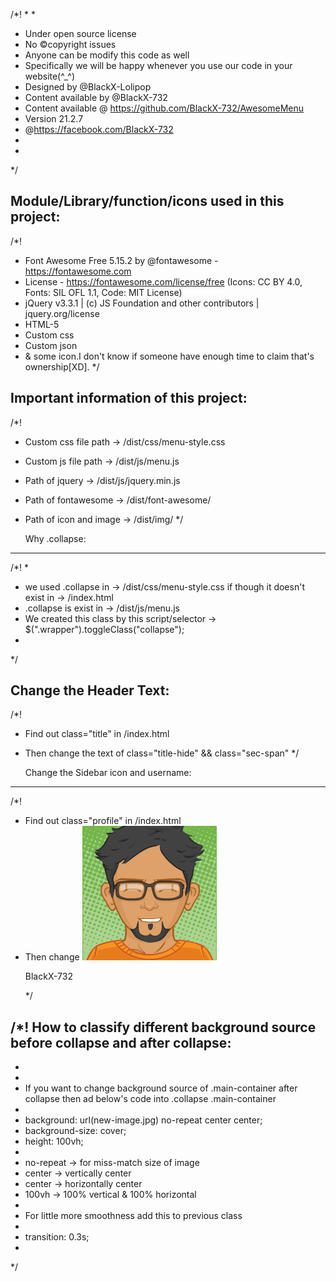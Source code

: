 /*!
*
*
* Under open source license
* No ©copyright issues
* Anyone can be modify this code as well
* Specifically we will be happy whenever you use our code in your website(^_^)
* Designed by @BlackX-Lolipop
* Content available by @BlackX-732
* Content available @ https://github.com/BlackX-732/AwesomeMenu
* Version 21.2.7
* @https://facebook.com/BlackX-732
*
*
*/

Module/Library/function/icons used in this project:
---------------------------------
/*!
 * Font Awesome Free 5.15.2 by @fontawesome - https://fontawesome.com
 * License - https://fontawesome.com/license/free (Icons: CC BY 4.0, Fonts: SIL OFL 1.1, Code: MIT License)
 * jQuery v3.3.1 | (c) JS Foundation and other contributors | jquery.org/license
 * HTML-5
 * Custom css
 * Custom json
 * & some icon.I don't know if someone have enough time to claim that's ownership[XD].
 */

  Important information of this project:
-------------------------------------------
/*!
* Custom css file path -> /dist/css/menu-style.css
* Custom js file path -> /dist/js/menu.js
* Path of jquery -> /dist/js/jquery.min.js
* Path of fontawesome -> /dist/font-awesome/
* Path of icon and image -> /dist/img/
*/

   Why .collapse:
-----------------------
/*!
*
* we used .collapse in -> /dist/css/menu-style.css if though it doesn't exist in -> /index.html
* .collapse is exist in -> /dist/js/menu.js
* We created this class by this script/selector -> $(".wrapper").toggleClass("collapse");
*
*/

  Change the Header Text:
----------------------------------
/*!
* Find out class="title" in /index.html
* Then change the text of class="title-hide" && class="sec-span"
*/

   Change the Sidebar icon and username:
--------------------------------------------
/*!
* Find out class="profile" in /index.html
* Then change <img src="dist/img/avatar.png" alt=""><p>BlackX-732</p>
*/


/*!
    How to classify different background source before collapse and after collapse:
---------------------------------------------------------------------------------
*
*
* If you want to change background source of .main-container after collapse then ad below's code into .collapse .main-container
*
*    background: url(new-image.jpg) no-repeat center center;
*    background-size: cover;
*    height: 100vh;
*
* no-repeat -> for miss-match size of image
* center -> vertically center
* center -> horizontally center
* 100vh -> 100% vertical & 100% horizontal
*
* For little more smoothness add this to previous class
*
*   transition: 0.3s;
*
*/
